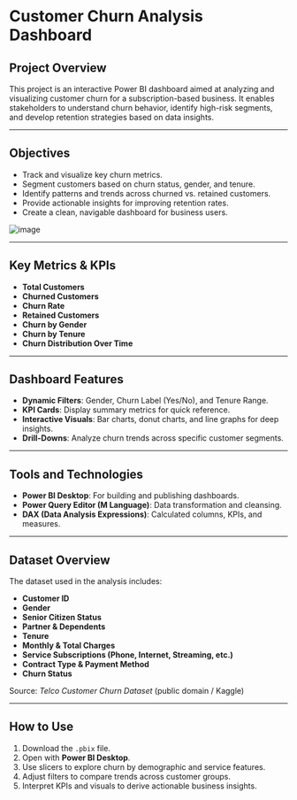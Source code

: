 # Customer Churn Analysis Dashboard

## Project Overview  
This project is an interactive Power BI dashboard aimed at analyzing and visualizing customer churn for a subscription-based business. It enables stakeholders to understand churn behavior, identify high-risk segments, and develop retention strategies based on data insights.

---

## Objectives  
- Track and visualize key churn metrics.
- Segment customers based on churn status, gender, and tenure.
- Identify patterns and trends across churned vs. retained customers.
- Provide actionable insights for improving retention rates.
- Create a clean, navigable dashboard for business users.

![image](https://github.com/user-attachments/assets/718cc4c0-6a03-4bdb-9cd3-5bf2a908322a)


---

## Key Metrics & KPIs  
- **Total Customers**
- **Churned Customers**
- **Churn Rate**
- **Retained Customers**
- **Churn by Gender**
- **Churn by Tenure**
- **Churn Distribution Over Time**

---

## Dashboard Features  
- **Dynamic Filters**: Gender, Churn Label (Yes/No), and Tenure Range.
- **KPI Cards**: Display summary metrics for quick reference.
- **Interactive Visuals**: Bar charts, donut charts, and line graphs for deep insights.
- **Drill-Downs**: Analyze churn trends across specific customer segments.

---

## Tools and Technologies  
- **Power BI Desktop**: For building and publishing dashboards.  
- **Power Query Editor (M Language)**: Data transformation and cleansing.  
- **DAX (Data Analysis Expressions)**: Calculated columns, KPIs, and measures.

---

## Dataset Overview  
The dataset used in the analysis includes:

- **Customer ID**
- **Gender**
- **Senior Citizen Status**
- **Partner & Dependents**
- **Tenure**
- **Monthly & Total Charges**
- **Service Subscriptions (Phone, Internet, Streaming, etc.)**
- **Contract Type & Payment Method**
- **Churn Status**

Source: *Telco Customer Churn Dataset* (public domain / Kaggle)

---

## How to Use  
1. Download the `.pbix` file.  
2. Open with **Power BI Desktop**.  
3. Use slicers to explore churn by demographic and service features.  
4. Adjust filters to compare trends across customer groups.  
5. Interpret KPIs and visuals to derive actionable business insights.
